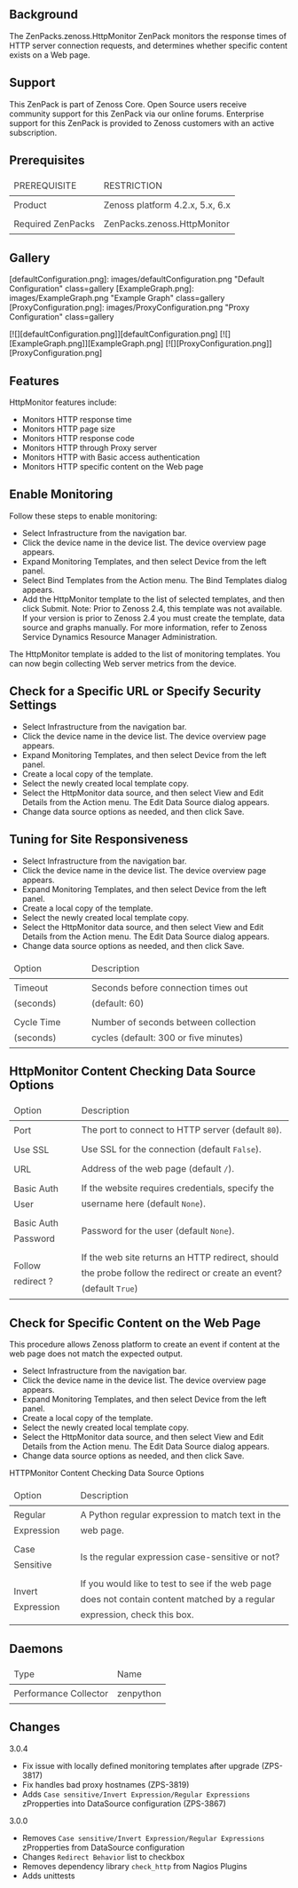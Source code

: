 Background
----------
The ZenPacks.zenoss.HttpMonitor ZenPack monitors the response times of HTTP server connection requests, and determines whether specific content exists on a Web page.

Support
-------
This ZenPack is part of Zenoss Core. Open Source users receive community support for this ZenPack via our online forums. Enterprise support for this ZenPack is provided to Zenoss customers with an active subscription.

Prerequisites
-------------
<table data-table="resource" style="color: rgb(61, 61, 61); line-height: 175%; background: transparent;">
    <thead>
        <tr data-table-header="togglable">
            <td>PREREQUISITE</td>
            <td>RESTRICTION</td>
        </tr>
    </thead>
    <tbody>
        <tr>
            <td>Product</td>
            <td>Zenoss platform 4.2.x, 5.x, 6.x</td>
        </tr>
        <tr>
            <td>Required ZenPacks</td>
            <td>ZenPacks.zenoss.HttpMonitor</td>
        </tr>
    </tbody>
</table>


Gallery
-------
[defaultConfiguration.png]: images/defaultConfiguration.png "Default Configuration" class=gallery
[ExampleGraph.png]: images/ExampleGraph.png "Example Graph" class=gallery
[ProxyConfiguration.png]: images/ProxyConfiguration.png "Proxy Configuration" class=gallery


[![][defaultConfiguration.png]][defaultConfiguration.png]
[![][ExampleGraph.png]][ExampleGraph.png]
[![][ProxyConfiguration.png]][ProxyConfiguration.png]


Features
--------
HttpMonitor features include:

- Monitors HTTP response time
- Monitors HTTP page size
- Monitors HTTP response code
- Monitors HTTP through Proxy server
- Monitors HTTP with Basic access authentication
- Monitors HTTP specific content on the Web page

Enable Monitoring
-----------------
Follow these steps to enable monitoring:

- Select Infrastructure from the navigation bar.
- Click the device name in the device list. The device overview page appears.
- Expand Monitoring Templates, and then select Device from the left panel.
- Select Bind Templates from the Action menu. The Bind Templates dialog appears.
- Add the HttpMonitor template to the list of selected templates, and then click Submit.
Note: Prior to Zenoss 2.4, this template was not available. If your version is prior to Zenoss 2.4 you must create the template, 
data source and graphs manually. For more information, refer to Zenoss Service Dynamics Resource Manager Administration.

The HttpMonitor template is added to the list of monitoring templates. You can now begin collecting Web server metrics from the device.


Check for a Specific URL or Specify Security Settings
-----------------------------------------------------
- Select Infrastructure from the navigation bar.
- Click the device name in the device list. The device overview page appears.
- Expand Monitoring Templates, and then select Device from the left panel.
- Create a local copy of the template.
- Select the newly created local template copy.
- Select the HttpMonitor data source, and then select View and Edit Details from the Action menu. The Edit Data Source dialog appears.
- Change data source options as needed, and then click Save.


Tuning for Site Responsiveness
------------------------------
- Select Infrastructure from the navigation bar.
- Click the device name in the device list. The device overview page appears.
- Expand Monitoring Templates, and then select Device from the left panel.
- Create a local copy of the template.
- Select the newly created local template copy.
- Select the HttpMonitor data source, and then select View and Edit Details from the Action menu. The Edit Data Source dialog appears.
- Change data source options as needed, and then click Save.

<table data-table="resource" style="color: rgb(61, 61, 61); line-height: 175%; background: transparent;">
    <thead>
        <tr data-table-header="togglable">
            <td>Option</td>
            <td>Description</td>
        </tr>
    </thead>
    <tbody>
        <tr>
            <td>Timeout (seconds)</td>
            <td>Seconds before connection times out (default: 60)</td>
        </tr>
        <tr>
            <td>Cycle Time (seconds)</td>
            <td>Number of seconds between collection cycles (default: 300 or five minutes)</td>
        </tr>
    </tbody>
</table>


HttpMonitor Content Checking Data Source Options
------------------------------------------------
<table data-table="resource" style="color: rgb(61, 61, 61); line-height: 175%; background: transparent;">
    <thead>
        <tr data-table-header="togglable">
            <td>Option</td>
            <td>Description</td>
        </tr>
    </thead>
    <tbody>
        <tr>
            <td>Port</td>
            <td>The port to connect to HTTP server (default <code>80</code>).</td>
        </tr>
        <tr>
            <td>Use SSL</td>
            <td>Use SSL for the connection (default <code>False</code>).</td>
        </tr>
        <tr>
            <td>URL</td>
            <td>Address of the web page (default <code>/</code>).</td>
        </tr>
        <tr>
            <td>Basic Auth User</td>
            <td>If the website requires credentials, specify the username here (default <code>None</code>).</td>
        </tr>
        <tr>
            <td>Basic Auth Password</td>
            <td>Password for the user (default <code>None</code>).</td>
        </tr>
        <tr>
            <td>Follow redirect ?</td>
            <td>If the web site returns an HTTP redirect, should the probe follow the redirect or create an event? (default <code>True</code>)</td>
        </tr>
    </tbody>
</table>


Check for Specific Content on the Web Page
------------------------------------------
This procedure allows Zenoss platform to create an event if content at the web page does not match the expected output.

- Select Infrastructure from the navigation bar.
- Click the device name in the device list. The device overview page appears.
- Expand Monitoring Templates, and then select Device from the left panel.
- Create a local copy of the template.
- Select the newly created local template copy.
- Select the HttpMonitor data source, and then select View and Edit Details from the Action menu. The Edit Data Source dialog appears.
- Change data source options as needed, and then click Save.

HTTPMonitor Content Checking Data Source Options
<table data-table="resource" style="color: rgb(61, 61, 61); line-height: 175%; background: transparent;">
    <thead>
        <tr data-table-header="togglable">
            <td>Option</td>
            <td>Description</td>
        </tr>
    </thead>
    <tbody>
        <tr>
            <td>Regular Expression</td>
            <td>A Python regular expression to match text in the web page.</td>
        </tr>
        <tr>
            <td>Case Sensitive</td>
            <td>Is the regular expression case-sensitive or not?</td>
        </tr>
        <tr>
            <td>Invert Expression</td>
            <td>If you would like to test to see if the web page does not contain content matched by a regular expression, check this box.</td>
        </tr>
    </tbody>
</table>


Daemons
-------
<table data-table="resource" style="color: rgb(61, 61, 61); line-height: 175%; background: transparent;">
    <thead>
        <tr data-table-header="togglable">
            <td>Type</td>
            <td>Name</td>
        </tr>
    </thead>
    <tbody>
        <tr>
            <td>Performance Collector</td>
            <td>zenpython</td>
        </tr>
    </tbody>
</table>



Changes
-------
3.0.4

- Fix issue with locally defined monitoring templates after upgrade (ZPS-3817)
- Fix handles bad proxy hostnames (ZPS-3819)
- Adds `Case sensitive/Invert Expression/Regular Expressions` zPropperties into DataSource configuration (ZPS-3867)

3.0.0

- Removes `Case sensitive/Invert Expression/Regular Expressions` zPropperties from DataSource configuration
- Changes `Redirect Behavior` list to checkbox
- Removes dependency library `check_http` from Nagios Plugins
- Adds unittests
